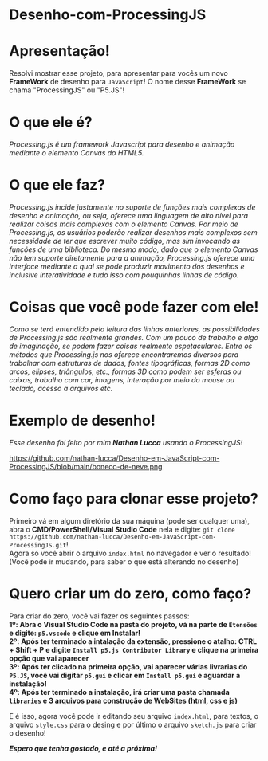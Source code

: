 # Desenho-com-ProcessingJS

# Apresentação!
Resolvi mostrar esse projeto, para apresentar para vocês um novo **FrameWork** de desenho para `JavaScript`! O nome desse **FrameWork** se chama "ProcessingJS" ou "P5.JS"!

# O que ele é?
*Processing.js é um framework Javascript para desenho e animação mediante o elemento Canvas do HTML5.*

# O que ele faz?
*Processing.js incide justamente no suporte de funções mais complexas de desenho e animação, ou seja, oferece uma linguagem de alto nível para realizar coisas mais complexas com o elemento Canvas. Por meio de Processing.js, os usuários poderão realizar desenhos mais complexos sem necessidade de ter que escrever muito código, mas sim invocando as funções de uma biblioteca. Do mesmo modo, dado que o elemento Canvas não tem suporte diretamente para a animação, Processing.js oferece uma interface mediante a qual se pode produzir movimento dos desenhos e inclusive interatividade e tudo isso com pouquinhas linhas de código.*

# Coisas que você pode fazer com ele!
*Como se terá entendido pela leitura das linhas anteriores, as possibilidades de Processing.js são realmente grandes. Com um pouco de trabalho e algo de imaginação, se podem fazer coisas realmente espetaculares.
Entre os métodos que Processing.js nos oferece encontraremos diversos para trabalhar com estruturas de dados, fontes tipográficas, formas 2D como arcos, elipses, triângulos, etc., formas 3D como podem ser esferas ou caixas, trabalho com cor, imagens, interação por meio do mouse ou teclado, acesso a arquivos etc.*

# Exemplo de desenho!
*Esse desenho foi feito por mim **Nathan Lucca** usando o ProcessingJS!*

https://github.com/nathan-lucca/Desenho-em-JavaScript-com-ProcessingJS/blob/main/boneco-de-neve.png

# Como faço para clonar esse projeto?
Primeiro vá em algum diretório da sua máquina (pode ser qualquer uma), abra o **CMD/PowerShell/Visual Studio Code** nela e digite:
`git clone https://github.com/nathan-lucca/Desenho-em-JavaScript-com-ProcessingJS.git`!<br>
Agora só você abrir o arquivo `index.html` no navegador e ver o resultado! (Você pode ir mudando, para saber o que está alterando no desenho)

# Quero criar um do zero, como faço?
Para criar do zero, você vai fazer os seguintes passos:<br>
**1º: Abra o Visual Studio Code na pasta do projeto, vá na parte de `Etensões` e digite: `p5.vscode` e clique em Instalar!**<br>
**2º: Após ter terminado a intalação da extensão, pressione o atalho: CTRL + Shift + P e digite `Install p5.js Contributor Library` e clique na primeira opção que vai aparecer**<br>
**3º: Após ter clicado na primeira opção, vai aparecer várias livrarias do `P5.JS`, você vai digitar `p5.gui` e clicar em `Install p5.gui` e aguardar a instalação!**<br>
**4º: Após ter terminado a instalação, irá criar uma pasta chamada `libraries` e 3 arquivos para construção de WebSites (html, css e js)**<br>

E é isso, agora você pode ir editando seu arquivo `index.html`, para textos, o arquivo `style.css` para o desing e por último o arquivo `sketch.js` para criar o desenho!

***Espero que tenha gostado, e até a próxima!***